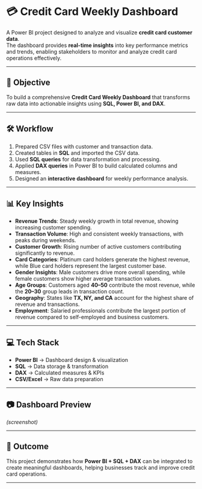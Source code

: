 # 💳 Credit Card Weekly Dashboard

A Power BI project designed to analyze and visualize **credit card customer data**.  
The dashboard provides **real-time insights** into key performance metrics and trends, enabling stakeholders to monitor and analyze credit card operations effectively.

---

## 🎯 Objective
To build a comprehensive **Credit Card Weekly Dashboard** that transforms raw data into actionable insights using **SQL, Power BI, and DAX**.

---

## 🛠️ Workflow
1. Prepared CSV files with customer and transaction data.  
2. Created tables in **SQL** and imported the CSV data.  
3. Used **SQL queries** for data transformation and processing.  
4. Applied **DAX queries** in Power BI to build calculated columns and measures.  
5. Designed an **interactive dashboard** for weekly performance analysis.  

---

## 📊 Key Insights
- **Revenue Trends**: Steady weekly growth in total revenue, showing increasing customer spending.  
- **Transaction Volume**: High and consistent weekly transactions, with peaks during weekends.  
- **Customer Growth**: Rising number of active customers contributing significantly to revenue.  
- **Card Categories**: Platinum card holders generate the highest revenue, while Blue card holders represent the largest customer base.  
- **Gender Insights**: Male customers drive more overall spending, while female customers show higher average transaction values.  
- **Age Groups**: Customers aged **40–50** contribute the most revenue, while the **20–30** group leads in transaction count.  
- **Geography**: States like **TX, NY, and CA** account for the highest share of revenue and transactions.  
- **Employment**: Salaried professionals contribute the largest portion of revenue compared to self-employed and business customers.  

---

## 💻 Tech Stack
- **Power BI** → Dashboard design & visualization  
- **SQL** → Data storage & transformation  
- **DAX** → Calculated measures & KPIs  
- **CSV/Excel** → Raw data preparation  

---

## 📷 Dashboard Preview
*(screenshot)*  

---

## 🚀 Outcome
This project demonstrates how **Power BI + SQL + DAX** can be integrated to create meaningful dashboards, helping businesses track and improve credit card operations.  

---
